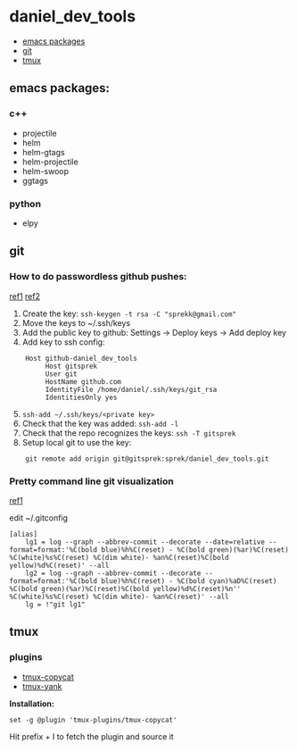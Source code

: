 # daniel_dev_tools

- [emacs packages](#emacs-packages)
- [git](#git)
- [tmux](#tmux)


## emacs packages:

### c++
- projectile
- helm
- helm-gtags
- helm-projectile
- helm-swoop
- ggtags

### python
- elpy

## git
### How to do passwordless github pushes:
[ref1](https://gist.github.com/rosswd/e1afd2b0b0d515517eac) [ref2](http://stackoverflow.com/questions/7927750/specify-an-ssh-key-for-git-push-for-a-given-domain)

1. Create the key:  ```ssh-keygen -t rsa -C "sprekk@gmail.com"```
2. Move the keys to ~/.ssh/keys
3. Add the public key to github: Settings -> Deploy keys -> Add deploy key
4. Add key to ssh config:
```
    Host github-daniel_dev_tools
         Host gitsprek
         User git
         HostName github.com
         IdentityFile /home/daniel/.ssh/keys/git_rsa
         IdentitiesOnly yes
```
5. ```ssh-add ~/.ssh/keys/<private key>```
6. Check that the key was added:  ```ssh-add -l```
7. Check that the repo recognizes the keys:  ```ssh -T gitsprek```
8. Setup local git to use the key:
```
    git remote add origin git@gitsprek:sprek/daniel_dev_tools.git
```

### Pretty command line git visualization
[ref1](http://stackoverflow.com/questions/1057564/pretty-git-branch-graphs)

edit ~/.gitconfig
```
[alias]
	lg1 = log --graph --abbrev-commit --decorate --date=relative --format=format:'%C(bold blue)%h%C(reset) - %C(bold green)(%ar)%C(reset) %C(white)%s%C(reset) %C(dim white)- %an%C(reset)%C(bold yellow)%d%C(reset)' --all
	lg2 = log --graph --abbrev-commit --decorate --format=format:'%C(bold blue)%h%C(reset) - %C(bold cyan)%aD%C(reset) %C(bold green)(%ar)%C(reset)%C(bold yellow)%d%C(reset)%n''          %C(white)%s%C(reset) %C(dim white)- %an%C(reset)' --all
	lg = !"git lg1"
```

## tmux

### plugins
- [tmux-copycat](https://github.com/tmux-plugins/tmux-copycat)
- [tmux-yank](https://github.com/tmux-plugins/tmux-yank)

**Installation:**
```
set -g @plugin 'tmux-plugins/tmux-copycat'
```
Hit prefix + I to fetch the plugin and source it